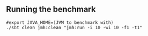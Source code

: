 ## Running the benchmark
```
#export JAVA_HOME=(JVM to benchmark with)
./sbt clean jmh:clean "jmh:run -i 10 -wi 10 -f1 -t1"
```
